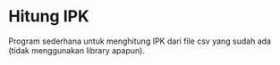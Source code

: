 # Hitung IPK
Program sederhana untuk menghitung IPK dari file csv yang sudah ada (tidak menggunakan library apapun).